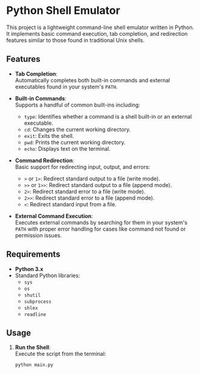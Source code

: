 # Python Shell Emulator

This project is a lightweight command-line shell emulator written in Python. It implements basic command execution, tab completion, and redirection features similar to those found in traditional Unix shells.

## Features

- **Tab Completion**:  
  Automatically completes both built-in commands and external executables found in your system's `PATH`.

- **Built-in Commands**:  
  Supports a handful of common built-ins including:
  - `type`: Identifies whether a command is a shell built-in or an external executable.
  - `cd`: Changes the current working directory.
  - `exit`: Exits the shell.
  - `pwd`: Prints the current working directory.
  - `echo`: Displays text on the terminal.

- **Command Redirection**:  
  Basic support for redirecting input, output, and errors:
  - `>` or `1>`: Redirect standard output to a file (write mode).
  - `>>` or `1>>`: Redirect standard output to a file (append mode).
  - `2>`: Redirect standard error to a file (write mode).
  - `2>>`: Redirect standard error to a file (append mode).
  - `<`: Redirect standard input from a file.

- **External Command Execution**:  
  Executes external commands by searching for them in your system's `PATH` with proper error handling for cases like command not found or permission issues.

## Requirements

- **Python 3.x**
- Standard Python libraries:
  - `sys`
  - `os`
  - `shutil`
  - `subprocess`
  - `shlex`
  - `readline`

## Usage

1. **Run the Shell**:  
   Execute the script from the terminal:
   ```bash
   python main.py
   ```
